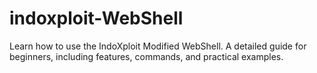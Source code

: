 # indoxploit-WebShell
Learn how to use the IndoXploit Modified WebShell. A detailed guide for beginners, including features, commands, and practical examples.
